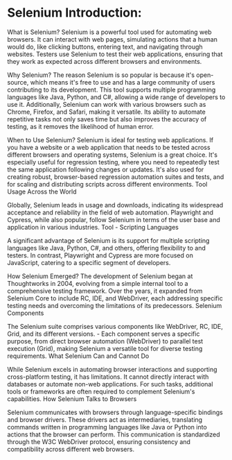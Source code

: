 Selenium Introduction:
======================
What is Selenium?
Selenium is a powerful tool used for automating web browsers.
It can interact with web pages, simulating actions that a human would do, like clicking buttons, entering text, and navigating through websites.
Testers use Selenium to test their web applications, ensuring that they work as expected across different browsers and environments.

Why Selenium?
The reason Selenium is so popular is because it's open-source, which means it's free to use and has a large community of users contributing to its development.
This tool supports multiple programming languages like Java, Python, and C#, allowing a wide range of developers to use it.
Additionally, Selenium can work with various browsers such as Chrome, Firefox, and Safari, making it versatile.
Its ability to automate repetitive tasks not only saves time but also improves the accuracy of testing, as it removes the likelihood of human error.

When to Use Selenium?
Selenium is ideal for testing web applications.
If you have a website or a web application that needs to be tested across different browsers and operating systems, Selenium is a great choice.
It's especially useful for regression testing, where you need to repeatedly test the same application following changes or updates.
It's also used for creating robust, browser-based regression automation suites and tests, and for scaling and distributing scripts across different environments.
Tool Usage Across the World

Globally, Selenium leads in usage and downloads, indicating its widespread acceptance and reliability in the field of web automation.
Playwright and Cypress, while also popular, follow Selenium in terms of the user base and application in various industries.
Tool - Scripting Languages

A significant advantage of Selenium is its support for multiple scripting languages like Java, Python, C#, and others, offering flexibility to and testers.
In contrast, Playwright and Cypress are more focused on JavaScript, catering to a specific segment of developers.

How Selenium Emerged?
The development of Selenium began at Thoughtworks in 2004, evolving from a simple internal tool to a comprehensive testing framework.
Over the years, it expanded from Selenium Core to include RC, IDE, and WebDriver, each addressing specific testing needs and overcoming the limitations of its predecessors.
Selenium Components

The Selenium suite comprises various components like WebDriver, RC, IDE, Grid, and its different versions. - Each component serves a specific purpose, from direct browser automation (WebDriver) to parallel test execution (Grid), making Selenium a versatile tool for diverse testing requirements.
What Selenium Can and Cannot Do

While Selenium excels in automating browser interactions and supporting cross-platform testing, it has limitations.
It cannot directly interact with databases or automate non-web applications. For such tasks, additional tools or frameworks are often required to complement Selenium's capabilities.
How Selenium Talks to Browsers

Selenium communicates with browsers through language-specific bindings and browser drivers.
These drivers act as intermediaries, translating commands written in programming languages like Java or Python into actions that the browser can perform.
This communication is standardized through the W3C WebDriver protocol, ensuring consistency and compatibility across different web browsers.


